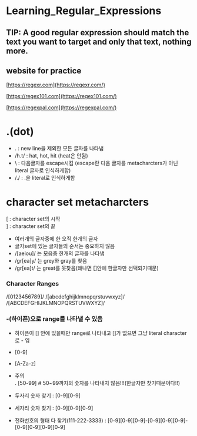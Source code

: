 # Learning_Regular_Expressions

## TIP: A good regular expression should match the text you want to target and only that text, nothing more.

## website for practice
[https://regexr.com](https://regexr.com/)

[https://regex101.com](https://regex101.com/)

[https://regexpal.com](https://regexpal.com/)

# .(dot) 
- . : new line을 제외한 모든 글자를 나타냄
- /h.t/ : hat, hot, hit (heat은 안됨)
- \ : 다음글자를 escape시킴 (escape란 다음 글자를 metacharcters가 아닌 literal 글자로 인식하게함)
- /\./ : .을 literal로 인식하게함

# character set metacharcters
\[ : character set의 시작  
\] : character set의 끝

 - 여러개의 글자중에 한 오직 한개의 글자
 - 글자set에 있는 글자들의 순서는 중요하지 않음
 - /[aeiou]/ 는 모음중 한개의 글자를 나타냄
 - /gr[ea]y/ 는 grey와 gray를 찾음
 - /gr[ea]t/ 는 great를 못찾음(왜나면 []안에 한글자만 선택되기때문)


### Character Ranges
/[0123456789]/
/[abcdefghijklmnopqrstuvwxyz]/
/[ABCDEFGHIJKLMNOPQRSTUVWXYZ]/


### -(하이픈)으로 range를 나타낼 수 있음 
- 하이픈이 [] 안에 있을때만 range로 나타내고 []가 없으면 그냥 literal character로 - 임
- [0-9]
- [A-Za-z]
- 주의  
  . [50-99] # 50~99까지의 숫자를 나타내지 않음!!!(한글자만 찾기때문이다!!)
 
- 두자리 숫자 찾기 : [0-9][0-9]
- 세자리 숫자 찾기 :  [0-9][0-9][0-9]
- 전화번호의 형태 다 찾기(111-222-3333) : [0-9][0-9][0-9]-[0-9][0-9][0-9]-[0-9][0-9][0-9][0-9]
